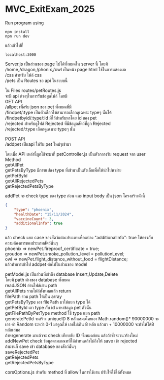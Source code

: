 # MVC_ExitExam_2025

Run program using<br />
```
npm install
npm run dev
```
แล้วเข้าไปที่ 
```
localhost:3000
```

Server.js เป็นส่วนของ page ไปได้ทั้งหมดใน server นี้ โดยมี <br />
/home,/dragon,/phonix,/owl เป็นหน้า page html ใช้ในการแสดงผล<br />
/css สำหรับ ไฟล์ css <br />
/pets เป็น Routes ขอ api ในระบบนี้<br />

ใน Files routes/petRoutes.js <br />
จะมี api ต่างๆในการรับข้อมูลไฟล์ โดยมี  <br />
GET API <br />
/allpet เพื่อรับ json ของ pet ทั้งหมดที่มี <br />
/findpet/:type เป็นตัวเลือกให้สามารถเลือกดูเฉพาะ typeๆ นั้นได้ <br />
/findpetbyid/:type/:id มีไว้สำหรับหาโดย id ของ pet <br />
/rejected สำหรับดูไฟล์ Rejected ที่มีข้อมูลสัตว์ที่ถูก Rejected <br />
/rejected/:type เลือกดูเฉพาะ typeๆ นั้น <br />

POST API<br />
/addpet เป็นapi ให้รับ pet ใหม่ๆเข้ามา <br />

โดยเมื่อ API เหล่านี้ถูกใช้จะมาที่ petController.js เป็นตัวกลางรับ request จาก user<br />
Method<br />
getAllPet <br />
getPetsByType มีการแปลง type ที่เข้ามาเป็นตัวเล็กเพื่อให้นำไปหาง่าย<br />
getPetById<br /> 
getAllRejectedPets<br />
getRejectedPetsByType<br />

addPet จะ check type ของ type ก่อน และ input body เป็น json โครงสร้างดังนี้<br />
```json
{
    "type": "phoenix",
    "healthDate": "15/11/2024",
    "vaccineCount": 3,
    "additionalInfo": true
}
```
แล้ว check แยก case ของสัตว์แต่ละประเภทเพื่อแปลง "additionalInfo": true ให้ตรงกับความต้องการของประเภทสัตว์นั้นๆ <br />
phoenix => newPet.fireproof_certificate = true;<br />
groudon => newPet.smoke_pollution_level = pollutionLevel;<br />
owl => newPet.flight_distance_without_food = flightDistance;<br />
แล้วทำการเข้าไป addpet ต่อไปในส่วนของ model<br />

petModel.js เป็นส่วนที่เข้าถึง database Insert,Update,Delete<br />
โดยมี path ต่างของ database ทั้งหมด<br />
readJSON อ่านไฟล์ผ่าน path<br />
getAllPets รวมไฟล์ทั้งหมดแล้ว return<br />
filePath รวม path ให้เป็น array <br />
getPetsByType เอา filePath มาให้แยก type ได้<br />
getPetById เอา type กับ id มาหาข้อมูล pet ตัวนั้น<br />
getFilePathByPetType method ใช้ type แยก path <br />
generatePetId จะสร้าง uniqueID 8 หลักเสมอโดยเอา Math.random()* 90000000 จะเอา ค่า Random ระหว่า 0-1 มาคูณให้ เลขไม่เกิน 8 หลัก แล้วมา + 10000000 จะทำให้ได้8 หลักเสมอ<br />
ถ้าหาgenerate มาแล้วจะ check เทียบกับ ID ทั้งหมดก่อน แล้วถ้าซ้ำจะวนวร้างใหม่<br />
addNewPet check ข้อมูลตามเกณฑที่ได้กำหนดถ้าไม่ถึงให้ save เข้า rejected<br />
ถ้าผ่านก็ save เข้า database ของสัตว์นั้นๆ<br />
saveRejectedPet<br />
getRejectedPets<br />
getRejectedPetsByType<br />

corsOptions.js สำหรับ method ที่ allow ในการใช้งาน ปรับให้ใช้ได้ทั้งหมด<br />

